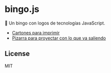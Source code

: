 # bingo.js

🎯 Un bingo con logos de tecnologías JavaScript.

- [Cartones para imprimir](http://bingojs.now.sh/)
- [Pizarra para proyectar con lo que va saliendo](https://bingojs.now.sh/juego)

## License

MIT
